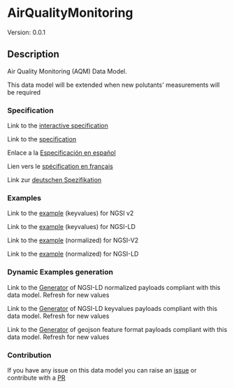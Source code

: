 # AirQualityMonitoring
Version: 0.0.1

## Description 

Air Quality Monitoring (AQM) Data Model.

This data model will be extended when new polutants' measurements will be required
### Specification

Link to the [interactive specification](https://swagger.lab.fiware.org/?url=https://github.com/smart-data-models/dataModel.Environment/blob/master/AirQualityMonitoring/swagger.yaml)

Link to the [specification](https://github.com/smart-data-models/dataModel.Environment/blob/master/AirQualityMonitoring/doc/spec.md)

Enlace a la [Especificación en español](https://github.com/smart-data-models/dataModel.Environment/blob/master/AirQualityMonitoring/doc/spec_ES.md)

Lien vers le [spécification en français](https://github.com/smart-data-models/dataModel.Environment/blob/master/AirQualityMonitoring/doc/spec_FR.md)

Link zur [deutschen Spezifikation](https://github.com/smart-data-models/dataModel.Environment/blob/master/AirQualityMonitoring/doc/spec_DE.md)
### Examples

Link to the [example](https://github.com/smart-data-models/dataModel.Environment/blob/master/AirQualityMonitoring/examples/example.json) (keyvalues) for NGSI v2

Link to the [example](https://github.com/smart-data-models/dataModel.Environment/blob/master/AirQualityMonitoring/examples/example.jsonld) (keyvalues) for NGSI-LD

Link to the [example](https://github.com/smart-data-models/dataModel.Environment/blob/master/AirQualityMonitoring/examples/example-normalized.json) (normalized) for NGSI-V2

Link to the [example](https://github.com/smart-data-models/dataModel.Environment/blob/master/AirQualityMonitoring/examples/example-normalized.jsonld) (normalized) for NGSI-LD
### Dynamic Examples generation

Link to the [Generator](https://smartdatamodels.org/extra/ngsi-ld_generator.php?schemaUrl=https://raw.githubusercontent.com/smart-data-models/dataModel.Environment/master/AirQualityMonitoring/schema.json&email=info@smartdatamodels.org) of NGSI-LD normalized payloads compliant with this data model. Refresh for new values

Link to the [Generator](https://smartdatamodels.org/extra/ngsi-ld_generator_keyvalues.php?schemaUrl=https://raw.githubusercontent.com/smart-data-models/dataModel.Environment/master/AirQualityMonitoring/schema.json&email=info@smartdatamodels.org) of NGSI-LD keyvalues payloads compliant with this data model. Refresh for new values

Link to the [Generator](https://smartdatamodels.org/extra/geojson_features_generator_v1.0.php?schemaUrl=https://raw.githubusercontent.com/smart-data-models/dataModel.Environment/master/AirQualityMonitoring/schema.json&email=info@smartdatamodels.org) of geojson feature format payloads compliant with this data model. Refresh for new values
### Contribution

 If you have any issue on this data model you can raise an [issue](https://github.com/smart-data-models/dataModel.Environment/issues)  or contribute with a [PR](https://github.com/smart-data-models/dataModel.Environment/pulls)